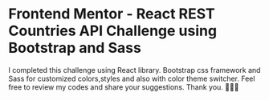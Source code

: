 # Frontend Mentor - React REST Countries API Challenge using Bootstrap and Sass

I completed this challenge using React library. 
Bootstrap css framework and Sass for customized colors,styles and also with color theme switcher.
Feel free to review my codes and share your suggestions. Thank you. 🚀🚀🚀
